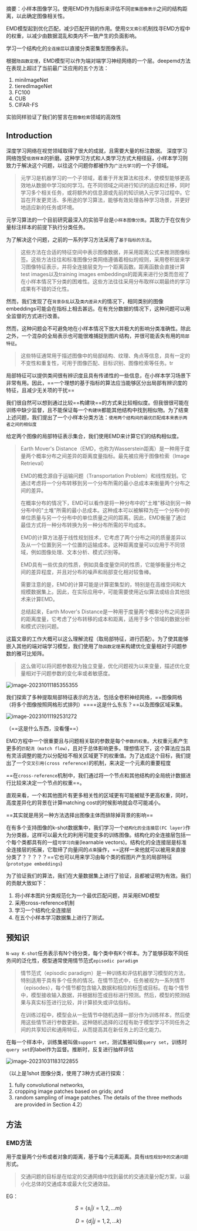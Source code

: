 摘要：小样本图像学习。使用EMD作为指标来评估不同`密集图像表示`之间的结构距离，以此确定图像相关性。

EMD模型起到优化匹配，减少匹配开销的作用。使用`交叉索引`机制找寻EMD方程中的权重，以减少由数据混乱和类内不一致产生的负面影响。

学习一个结构化的`全连接层`以直接分类密集型图像表示。

根据`隐函数定理`，EMD模型可以作为端对端学习神经网络的一个层。deepemd方法在表现上超过了当前最广泛应用的五个方法：

1. minilmageNet
2. tieredImageNet
3. FC100
4. CUB
5. CIFAR-FS

实验同样验证了我们的誓言在`图像检索`领域的高效性



## Introduction

深度学习网络在视觉领域取得了很大的成就，且需要大量的标注数据。 深度学习网络饱受`低效样本`的折磨。这种学习方式和人类学习方式大相径庭，小样本学习则致力于解决这个问题，以往这个问题你都被作为`广泛元学习`的一个子领域。

> 元学习是机器学习的一个子领域，着重于开发算法和技术，使模型能够更高效地从数据中学习如何学习。在不同领域之间进行知识的适应和迁移，同时学习多个相关任务，或将额外的信息源或先前的知识纳入元学习过程中。它旨在开发更灵活、多用途的学习算法，能够有效处理各种学习场景，并更好地适应新的任务或环境。

元学习算法的一个目前研究最深入的实验平台是`小样本图像分类`。其致力于在仅有少量标注样本的前提下执行分类任务。

为了解决这个问题，之前的一系列学习方法采用了`基于指标的方法`。

> 这些方法在合适的特征空间中表示图像数据，并采用距离公式来推测图像标签。这些方法往往和标准图像分类网络遵循着相似的规则，采用卷积层来学习图像特征表示，并将全连接层变为一个距离函数。距离函数会直接计算test images以及training images embeddings的距离来进行分类而忽视了在小样本情况下分类的困难性。这些方法往往采用分布取样以期最终的学习成果有不错的泛化性。

然而，我们发现了在`背景杂乱`以及`类内差异大`的情况下，相同类别的图像embeddings可能会在指标上相去甚远。在有充分数据的情况下，这种问题可以用全监督的方式进行改善。

然而，这种问题会不可避免地在小样本情况下放大并极大的影响分类准确性。除此之外，一个混杂的全局表示也可能很难捕捉到图片结构，并很可能丢失有用的`局部特征`。

> 这些特征通常用于描述图像中的局部结构、纹理、角点等信息，具有一定的不变性和重复性，可用于图像匹配、目标识别、图像检索等任务。tr

局部特征可以提供类间很有辨识度且具有传递性的一些信息，在小样本学习场景下非常有用。因此，==一个理想的基于指标的算法应当能够区分出局部有辨识度的特征，且减少无关项的干扰==

我们很自然可以想到通过比较==构建块==的方式来比较相似度。但我很很可能在训练中缺少监督，且不能保证每一个`构建块`都能其他结构中找到相似物。为了结束上述问题，我们提出了一个小样本分类方法：`使用两个结构间的最优匹配成本来表示两者之间的相似度`

给定两个图像的局部特征表示集合，我们使用EMD来计算它们的结构相似度。

> Earth Mover's Distance（EMD，也称为Wasserstein距离）是一种用于度量两个概率分布之间差异的距离度量指标。最先被应用于图像检索（Image Retrieval）
>
> EMD的概念源自于运输问题（Transportation Problem）和线性规划。它通过考虑将一个分布转移到另一个分布所需的最小总成本来衡量两个分布之间的差异。
>
> 在概率分布的情况下，EMD可以看作是将一种分布中的"土堆"移动到另一种分布中的"土堆"所需的最小总成本。这种成本可以被解释为在一个分布中的单位质量与另一个分布中的单位质量之间的距离。因此，EMD衡量了通过最佳方式将一种分布转换为另一种分布所需的平均成本。
>
> EMD的计算方法基于线性规划技术，它考虑了两个分布之间的质量差异以及从一个位置到另一个位置的运输成本。这种距离度量可以应用于不同领域，例如图像处理、文本分析、模式识别等。
>
> EMD具有一些优良的性质，例如具备度量空间的性质，它能够衡量分布之间的差异程度，并且对分布的噪声和局部变化相对较鲁棒。
>
> 需要注意的是，EMD的计算可能是计算密集型的，特别是在高维空间和大规模数据集上。因此，在实际应用中，可能需要使用近似算法或结合其他技术来计算EMD。
>
> 总结起来，Earth Mover's Distance是一种用于度量两个概率分布之间差异的距离度量，它考虑了分布转移的成本和距离，适用于多个领域的数据分析和模式识别问题。

这篇文章的工作大概可以这么理解流程（取局部特征，进行匹配）。为了使其能够嵌入其他的端对端学习模型，我们使用了`隐函数定理`来构建优化变量相对于问题参数的雅可比矩阵。

> 这么做可以将问题参数视为独立变量，优化问题视为以来变量，描述优化变量相对于问题参数的变化率或者敏感度。

![image-20231011185355355](C:\Users\29989\AppData\Roaming\Typora\typora-user-images\image-20231011185355355.png)

我们探索了多种提取局部特征表示的方法，包括全卷积神经网络，==图像网格（将多个图像按照网格形式排列）====这是什么东东？==以及图像区域采集。

![image-20231011192531272](C:\Users\29989\AppData\Roaming\Typora\typora-user-images\image-20231011192531272.png)

（==这是什么东西，没看懂==）

EMD方程中一个很重要且与问题相关联的参数是每个`参数的权重`。大权重元素产生更多的`匹配流（match flow）`，且对于总体影响更多。理想情况下，这个算法应当具有灵活调整的能力以分配给不相关区域更下的权重值。为了达成这个目标，我们提出了一个`交叉引用(cross reference)`的机制，来决定一个元素的重要程度

==在`cross-reference`机制中，我们通过将一个节点和其他结构的全局统计数据进行比较来决定一个节点的权重==。

直观来看，一个和其他图片有更多相关性的区域更有可能被赋予更高权重，同时，高度差异化的背景在计算matching cost的时候影响就会尽可能减小。

==其实就是用另一种方法选择出图像主体而排除掉背景的影响==

在有多个支持图像的k-shot数据集中，我们学习一个`结构化的全连接层(FC layer)`作为分类器，这样可以最大化的利用可能变多的训练图像。结构化的全连接层包括一个每个类都具有的一组`可学习向量`(learnable vectors)。结构化的全连接层是标准全连接层的拓展，它取缔了向量间的`点乘`操作，==这样一来他就可以被用来直接分类了？？？？？==它也可以用来学习由每个类的假图片产生的局部特征(`prototype embeddings`)

为了验证我们的算法，我们在大量数据集上进行了验证，且都被证明为有效。我们的贡献大致如下：

1. 将小样本图片分类规范化为一个最优匹配问题，并采用EMD模型
2. 采用cross-reference机制
3. 学习一个结构化全连接层
4. 在五个小样本学习数据集上进行了测试。

## 预知识

`N-way K-shot`任务表示有N个待分类，每个类中有K个样本。为了能够获取不同任务间的泛化性，模型通常使用情节范式`episodic paradigm`

> 情节范式（episodic paradigm）是一种训练和评估机器学习模型的方法，特别适用于具有多个任务的情况。在情节范式中，任务被视为一系列情节（episodes），每个情节都包含输入数据和相应的标签或目标。在每个情节中，模型接收输入数据，并根据标签或目标进行预测。然后，模型的预测结果与真实标签进行比较，并计算损失或评估指标。
>
> 在训练过程中，模型会从一批情节中随机选择一部分作为训练样本，然后使用这些情节进行参数更新。这种随机选择的过程有助于模型学习不同任务之间的共享知识和通用特征，从而提高其在新任务上的泛化能力。

在每一个样本中，训练集被叫做`support set`，测试集被叫做`query set`，训练时`query set`的label作为监督。推断时，反复进行抽样评估

![image-20231031183122855](C:\Users\29989\AppData\Roaming\Typora\typora-user-images\image-20231031183122855.png)

（以上是1shot 图像分类，使用了3种方式进行探索：

1. fully convolutional networks, 
2. cropping image patches based on grids; and
3. random sampling of image patches. The details of the three methods are provided in Section 4.2）

## 方法

### EMD方法

用于度量两个分布或者对象的距离，基于每个元素距离。具有`线性规划中的交通问题`形式。

> 交通问题的目标是在给定的交通网络中找到最优的交通流量分配方案，以最小化总体的交通成本或最大化交通效益。

EG：

$$S=\{s_i|i=1,2,...m\}$$

$$D=\{d_j|j=1,2,...k\}$$

